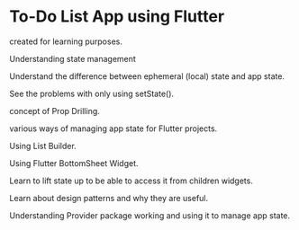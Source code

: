 # To-Do List App using Flutter

created for learning purposes.

Understanding state management

Understand the difference between ephemeral (local) state and app state.

See the problems with only using setState().

concept of Prop Drilling.

various ways of managing app state for Flutter projects.

Using List Builder.

Using Flutter BottomSheet Widget.

Learn to lift state up to be able to access it from children widgets.

Learn about design patterns and why they are useful.

Understanding Provider package working and using it to manage app state.

